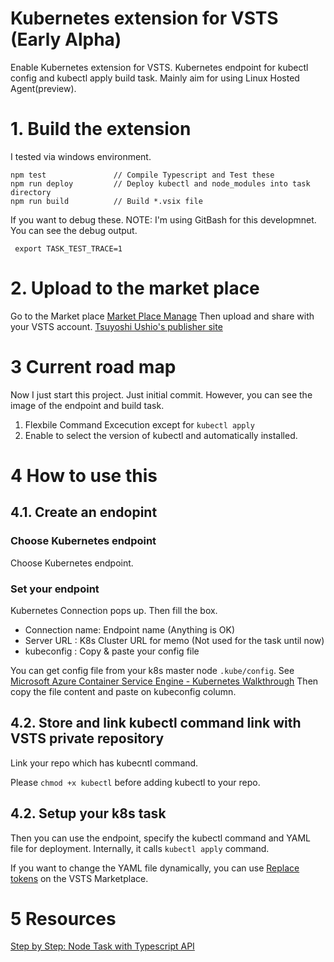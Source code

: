 Kubernetes extension for VSTS (Early Alpha)
===

Enable Kubernetes extension for VSTS. Kubernetes endpoint for kubectl config and kubectl apply build task.
Mainly aim for using Linux Hosted Agent(preview).

# 1. Build the extension

I tested via windows environment.
```
npm test               // Compile Typescript and Test these
npm run deploy         // Deploy kubectl and node_modules into task directory
npm run build          // Build *.vsix file
``` 

If you want to debug these. NOTE: I'm using GitBash for this developmnet.
You can see the debug output. 
```
 export TASK_TEST_TRACE=1
```

# 2. Upload to the market place

Go to the Market place [Market Place Manage](https://marketplace.visualstudio.com/manage)
Then upload and share with your VSTS account.
[Tsuyoshi Ushio's publisher site](https://marketplace.visualstudio.com/manage/publishers/tsuyoshiushio)

# 3 Current road map

Now I just start this project. Just initial commit. 
However, you can see the image of the endpoint and build task. 

1. Flexbile Command Excecution except for `kubectl apply` 
2. Enable to select the version of kubectl and automatically installed.

# 4 How to use this

## 4.1. Create an endopint 

### Choose Kubernetes endpoint

Choose Kubernetes endpoint.

### Set your endpoint 

Kubernetes Connection pops up. Then fill the box.

* Connection name: Endpoint name (Anything is OK)
* Server URL : K8s Cluster URL for memo (Not used for the task until now)
* kubeconfig : Copy & paste your config file 

You can get config file from your k8s master node `.kube/config`. 
See [Microsoft Azure Container Service Engine - Kubernetes Walkthrough](https://docs.microsoft.com/en-us/azure/container-service/container-service-kubernetes-walkthrough)
Then copy the file content and paste on kubeconfig column.

## 4.2. Store and link kubectl command link with VSTS private repository

Link your repo which has kubecntl command. 

Please `chmod +x kubectl` before adding kubectl to your repo.


## 4.2. Setup your k8s task

Then you can use the endpoint, specify the kubectl command and YAML file 
for deployment. Internally, it calls `kubectl apply` command. 

If you want to change the YAML file dynamically, you can use [Replace tokens](https://marketplace.visualstudio.com/items?itemName=qetza.replacetokens) on the VSTS Marketplace.


# 5 Resources

[Step by Step: Node Task with Typescript API](https://github.com/Microsoft/vsts-task-lib/blob/master/node/docs/stepbystep.md)

